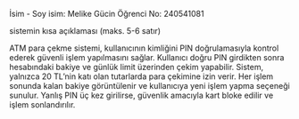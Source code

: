İsim - Soy isim: Melike Gücin
Öğrenci No: 240541081

sistemin kısa açıklaması (maks. 5-6 satır)

ATM para çekme sistemi, kullanıcının kimliğini PIN doğrulamasıyla kontrol ederek güvenli işlem yapılmasını sağlar.
Kullanıcı doğru PIN girdikten sonra hesabındaki bakiye ve günlük limit üzerinden çekim yapabilir.
Sistem, yalnızca 20 TL’nin katı olan tutarlarda para çekimine izin verir.
Her işlem sonunda kalan bakiye görüntülenir ve kullanıcıya yeni işlem yapma seçeneği sunulur.
Yanlış PIN üç kez girilirse, güvenlik amacıyla kart bloke edilir ve işlem sonlandırılır.
